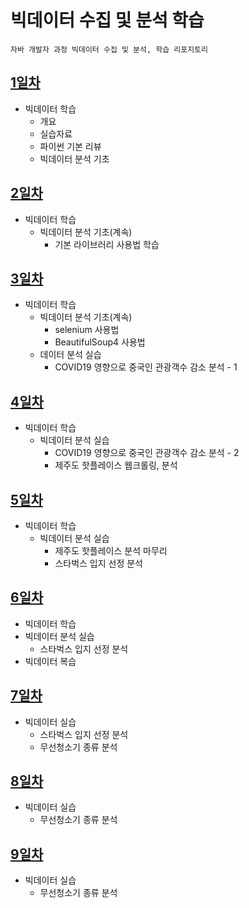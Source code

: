 # 빅데이터 수집 및 분석 학습
    자바 개발자 과정 빅데이터 수집 및 분석, 학습 리포지토리

## [1일차](https://github.com/simwh123/bigdata-analysis-2024/blob/main/Day01.md)
- 빅데이터 학습
  - 개요
  - 실습자료
  - 파이썬 기본 리뷰
  - 빅데이터 분석 기초

## [2일차](https://github.com/simwh123/bigdata-analysis-2024/blob/main/Day02.md)
- 빅데이터 학습
  - 빅데이터 분석 기초(계속)
    - 기본 라이브러리 사용법 학습

## [3일차](https://github.com/simwh123/bigdata-analysis-2024/blob/main/Day03.md)
- 빅데이터 학습
  - 빅데이터 분석 기초(계속)
    - selenium 사용법
    - BeautifulSoup4 사용법
  - 데이터 분석 실습 
    - COVID19 영향으로 중국인 관광객수 감소 분석 - 1

## [4일차](https://github.com/simwh123/bigdata-analysis-2024/blob/main/Day04.md)
- 빅데이터 학습
  - 빅데이터 분석 실습
    - COVID19 영향으로 중국인 관광객수 감소 분석 - 2
    - 제주도 핫플레이스 웹크롤링, 분석

## [5일차](https://github.com/simwh123/bigdata-analysis-2024/blob/main/Day05.md)
- 빅데이터 학습
  - 빅데이터 분석 실습
    - 제주도 핫플레이스 분석 마무리
    - 스타벅스 입지 선정 분석

## [6일차](https://github.com/simwh123/bigdata-analysis-2024/blob/main/Day06.md)
- 빅데이터 학습
- 빅데이터 분석 실습
  - 스타벅스 입지 선정 분석
- 빅데이터 복습

## [7일차](https://github.com/simwh123/bigdata-analysis-2024/blob/main/Day07.md)
- 빅데이터 실습
  - 스타벅스 입지 선정 분석
  - 무선청소기 종류 분석

## [8일차](https://github.com/simwh123/bigdata-analysis-2024/blob/main/Day08.md)
- 빅데이터 실습
  - 무선청소기 종류 분석

## [9일차](https://github.com/simwh123/bigdata-analysis-2024/blob/main/Day09.md)
- 빅데이터 실습
  - 무선청소기 종류 분석